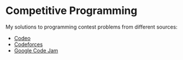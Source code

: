 # Competitive Programming

My solutions to programming contest problems from different sources:
* [Codeo](https://codeo.app/)
* [Codeforces](https://codeforces.com/)
* [Google Code Jam](https://codingcompetitions.withgoogle.com/codejam/archive/)